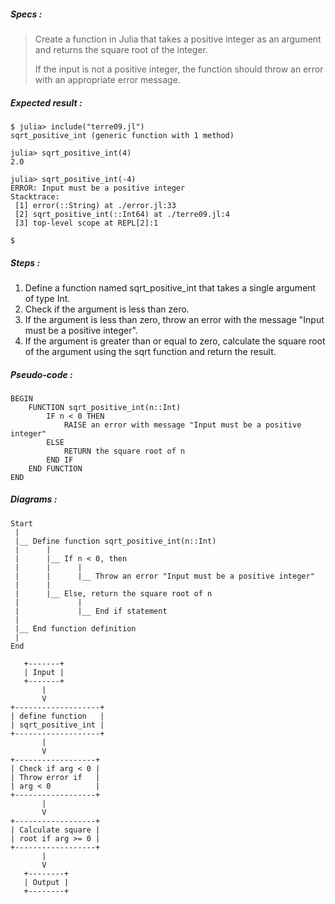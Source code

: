 ##### Specs :

> Create a function in Julia
> that takes a positive integer
> as an argument
> and returns the square root of the integer.
>
> If the input is not a positive integer,
> the function should throw an error
> with an appropriate error message.

##### Expected result :

```
$ julia> include("terre09.jl")
sqrt_positive_int (generic function with 1 method)

julia> sqrt_positive_int(4)
2.0

julia> sqrt_positive_int(-4)
ERROR: Input must be a positive integer
Stacktrace:
 [1] error(::String) at ./error.jl:33
 [2] sqrt_positive_int(::Int64) at ./terre09.jl:4
 [3] top-level scope at REPL[2]:1

$
```

##### Steps :

1.  Define a function named sqrt_positive_int
    that takes a single argument of type Int.
2.  Check if the argument is less than zero.
3.  If the argument is less than zero, throw an error
    with the message "Input must be a positive integer".
4.  If the argument is greater than or equal to zero,
    calculate the square root of the argument
    using the sqrt function and return the result.

##### Pseudo-code :

```
BEGIN
    FUNCTION sqrt_positive_int(n::Int)
        IF n < 0 THEN
            RAISE an error with message "Input must be a positive integer"
        ELSE
            RETURN the square root of n
        END IF
    END FUNCTION
END
```

##### Diagrams :

```
Start
 |
 |__ Define function sqrt_positive_int(n::Int)
 |      |
 |      |__ If n < 0, then
 |      |      |
 |      |      |__ Throw an error "Input must be a positive integer"
 |      |
 |      |__ Else, return the square root of n
 |             |
 |             |__ End if statement
 |             
 |__ End function definition
 |             
End
```

```
   +-------+
   | Input |
   +-------+
       |
       V
+-------------------+
| define function   |
| sqrt_positive_int |
+-------------------+
       |
       V
+------------------+
| Check if arg < 0 |
| Throw error if   |
| arg < 0          |
+------------------+
       |
       V
+------------------+
| Calculate square |
| root if arg >= 0 |
+------------------+
       |
       V
   +--------+
   | Output |
   +--------+
```
